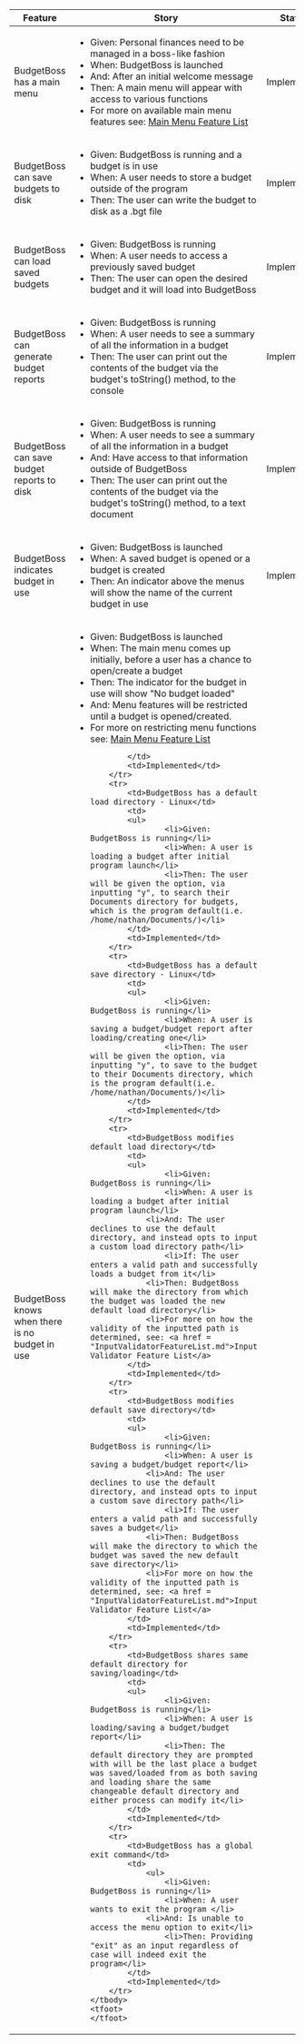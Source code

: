 <table>
	<thead>
		<tr>
		 	<th>Feature</th>
		 	<th>Story</th>
		 	<th>Status</th>
		</tr>
	</thead>
	<tbody>
		<tr>
		  	<td>BudgetBoss has a main menu</td>
		  	<td>
		    	<ul>
		       		<li>Given: Personal finances need to be managed in a boss-like fashion</li>
		       		<li>When: BudgetBoss is launched</li>
		       		<li>And: After an initial welcome message</li>
		       		<li>Then: A main menu will appear with access to various functions</li>
		       		<li>For more on available main menu features see: <a href = "MainMenuFeatureList.md">Main Menu Feature List</a>
		 	</td>
		  	<td>Implemented</td>
		</tr>
		<tr>
			<td>BudgetBoss can save budgets to disk</td>
		  	<td>
		   	<ul>
		      		<li>Given: BudgetBoss is running and a budget is in use</li>
		       		<li>When: A user needs to store a budget outside of the program</li>
		      		<li>Then: The user can write the budget to disk as a .bgt file</li>
		 	</td>
		 	<td>Implemented</td>
		</tr>
		<tr>
			<td>BudgetBoss can load saved budgets</td>
		  	<td>
		   	<ul>
		      		<li>Given: BudgetBoss is running</li>
		       		<li>When: A user needs to access a previously saved budget</li>
		      		<li>Then: The user can open the desired budget and it will load into BudgetBoss</li>
		 	</td>
		 	<td>Implemented</td>
		</tr>
		<tr>
			<td>BudgetBoss can generate budget reports</td>
		  	<td>
		   	<ul>
		      		<li>Given: BudgetBoss is running</li>
		       		<li>When: A user needs to see a summary of all the information in a budget</li>
		      		<li>Then: The user can print out the contents of the budget via the budget's toString() method, to the console</li>
		 	</td>
		 	<td>Implemented</td>
		</tr>
		<tr>
			<td>BudgetBoss can save budget reports to disk</td>
		  	<td>
		   	<ul>
		      		<li>Given: BudgetBoss is running</li>
		       		<li>When: A user needs to see a summary of all the information in a budget</li>
				<li>And: Have access to that information outside of BudgetBoss
		      		<li>Then: The user can print out the contents of the budget via the budget's toString() method, to a text document</li>
		 	</td>
		 	<td>Implemented</td>
		</tr>
		<tr>
		  	<td>BudgetBoss indicates budget in use</td>
		  	<td>
		    	<ul>
		       		<li>Given: BudgetBoss is launched</li>
		       		<li>When: A saved budget is opened or a budget is created</li>
		       		<li>Then: An indicator above the menus will show the name of the current budget in use</li>
		 	</td>
		  	<td>Implemented</td>
		</tr>
		<tr>
		  	<td>BudgetBoss knows when there is no budget in use</td>
		  	<td>
		    	<ul>
		       		<li>Given: BudgetBoss is launched</li>
		       		<li>When: The main menu comes up initially, before a user has a chance to open/create a budget</li>
		       		<li>Then: The indicator for the budget in use will show "No budget loaded"</li>
				<li>And: Menu features will be restricted until a budget is opened/created.</li>
		       		<li>For more on restricting menu functions see: <a href = "MainMenuFeatureList.md">Main Menu Feature List</a>

		 	</td>
		  	<td>Implemented</td>
		</tr>
		<tr>
			<td>BudgetBoss has a default load directory - Linux</td>
		  	<td>
		   	<ul>
		      		<li>Given: BudgetBoss is running</li>
		       		<li>When: A user is loading a budget after initial program launch</li>
		      		<li>Then: The user will be given the option, via inputting "y", to search their Documents directory for budgets, which is the program default(i.e. /home/nathan/Documents/)</li>
		 	</td>
		 	<td>Implemented</td>
		</tr>
		<tr>
			<td>BudgetBoss has a default save directory - Linux</td>
		  	<td>
		   	<ul>
		      		<li>Given: BudgetBoss is running</li>
		       		<li>When: A user is saving a budget/budget report after loading/creating one</li>
		      		<li>Then: The user will be given the option, via inputting "y", to save to the budget to their Documents directory, which is the program default(i.e. /home/nathan/Documents/)</li>
		 	</td>
		 	<td>Implemented</td>
		</tr>
		<tr>
			<td>BudgetBoss modifies default load directory</td>
		  	<td>
		   	<ul>
		      		<li>Given: BudgetBoss is running</li>
		       		<li>When: A user is loading a budget after initial program launch</li>
				<li>And: The user declines to use the default directory, and instead opts to input a custom load directory path</li>
		      		<li>If: The user enters a valid path and successfully loads a budget from it</li>
				<li>Then: BudgetBoss will make the directory from which the budget was loaded the new default load directory</li>
				<li>For more on how the validity of the inputted path is determined, see: <a href = "InputValidatorFeatureList.md">Input Validator Feature List</a>
		 	</td>
		 	<td>Implemented</td>
		</tr>
		<tr>
			<td>BudgetBoss modifies default save directory</td>
		  	<td>
		   	<ul>
		      		<li>Given: BudgetBoss is running</li>
		       		<li>When: A user is saving a budget/budget report</li>
				<li>And: The user declines to use the default directory, and instead opts to input a custom save directory path</li>
		      		<li>If: The user enters a valid path and successfully saves a budget</li>
				<li>Then: BudgetBoss will make the directory to which the budget was saved the new default save directory</li>
				<li>For more on how the validity of the inputted path is determined, see: <a href = "InputValidatorFeatureList.md">Input Validator Feature List</a>
		 	</td>
		 	<td>Implemented</td>
		</tr>
		<tr>
			<td>BudgetBoss shares same default directory for saving/loading</td>
		  	<td>
		   	<ul>
		      		<li>Given: BudgetBoss is running</li>
		       		<li>When: A user is loading/saving a budget/budget report</li>
		      		<li>Then: The default directory they are prompted with will be the last place a budget was saved/loaded from as both saving and loading share the same changeable default directory and either process can modify it</li>
		 	</td>
		 	<td>Implemented</td>
		</tr>
		<tr>
		  	<td>BudgetBoss has a global exit command</td>
		  	<td>
		    	<ul>
		       		<li>Given: BudgetBoss is running</li>
		       		<li>When: A user wants to exit the program </li>
				<li>And: Is unable to access the menu option to exit</li>
		       		<li>Then: Providing "exit" as an input regardless of case will indeed exit the program</li>
		 	</td>
		  	<td>Implemented</td>
		</tr>
	</tbody>
	<tfoot>
	</tfoot>
</table>